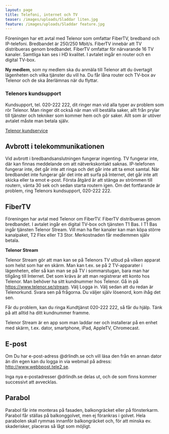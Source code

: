 ```yaml
---
layout: page
title: Telefoni, internet och TV
teaser: /images/uploads/Sladdar liten.jpg
feature: /images/uploads/Sladdar feature.jpg
---
```

Föreningen har ett avtal med Telenor som omfattar FiberTV, bredband och IP-telefoni. Bredbandet är 250/250 Mbit/s. FiberTV innebär att TV distribueras genom bredbandet. FiberTV omfattar för närvarande 16 TV kanaler. Samtliga kan ses i HD kvalitet. I avtalet ingår en router och en digital TV-box.

**Ny medlem**, som ny medlem ska du anmäla till Telenor att du övertagit lägenheten och vilka tjänster du vill ha. Du får låna router och TV-box av Telenor och de ska återlämnas när du flyttar.

### **Telenors** kundsupport

Kundsupport, tel. 020-222 222, dit ringer man vid alla typer av problem som rör Telenor. Man ringer dit också när man vill beställa saker, allt från prylar till tjänster och tekniker som kommer hem och gör saker. Allt som är utöver avtalet måste man betala själv.

[Telenor kundservice](https://www.telenor.se/kundservice/)

## Avbrott i telekommunikationen

Vid avbrott i bredbandsanslutningen fungerar ingenting. TV fungerar inte, där kan finnas meddelande om att nätverkskontakt saknas. IP-telefonen fungerar inte, det går inte att ringa och det går inte att ta emot samtal. När bredbandet inte fungerar går det inte att surfa på Internet, det går inte att skicka eller ta emot e-post. Första åtgärd är att stänga av strömmen till routern, vänta 30 sek och sedan starta routern igen. Om det fortfarande är problem, ring Telenors kundsupport, 020-222 222.

## **FiberTV**

Föreningen har avtal med Telenor om FiberTV. FiberTV distribueras genom bredbandet. I avtalet ingår en digital TV-box och tjänsten T1 Bas. I T1 Bas ingår tjänsten Telenor Stream. Vill man ha fler kanaler kan man köpa större kanalpaket, T2 Flex eller T3 Stor. Merkostnaden får medlemmen själv betala.

**Telenor Stream**

Telenor Stream gör att man kan se på Telenors TV utbud på vilken apparat som helst som har en skärm. Man kan t.ex. se på 2 TV-apparater i lägenheten, eller så kan man se på TV i sommarstugan, bara man har tillgång till Internet. Det som krävs är att man registrerar ett konto hos Telenor. Man behöver ha sitt kundnummer hos Telenor. Gå in på <https://www.telenor.se/stream>. Välj Logga in. Välj sedan att du redan är Telenorkund. Svara sen på frågorna. Du väljer själv lösenord, kom ihåg det sen.

Får du problem, kan du ringa Kundtjänst  020-222 222, så får du hjälp. Tänk på att alltid ha ditt kundnummer framme.

Telenor Stream är en app som man laddar ner och installerar på en enhet med skärm, t.ex. dator, smartphone, iPad, AppleTV, Chromecast.

## E-post

Om Du har e-post-adress @drlindh.se och vill läsa den från en annan dator än din egen kan du logga in via webmail på adress: http://www.webbpost.tele2.se.

Inga nya e-postadresser @drlindh.se delas ut, och de som finns kommer successivt att avvecklas.

## Parabol

Parabol får inte monteras på fasaden, balkongräcket eller på fönsterkarm. Parabol får ställas på balkonggolvet, men ej förankras i golvet. Hela parabolen skall rymmas innanför balkongräcket och, för att minska ev. skaderisker, placeras så lågt som möjligt.